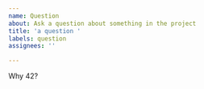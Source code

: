 ```yaml
---
name: Question
about: Ask a question about something in the project
title: 'a question '
labels: question
assignees: ''

---
```


Why 42?
